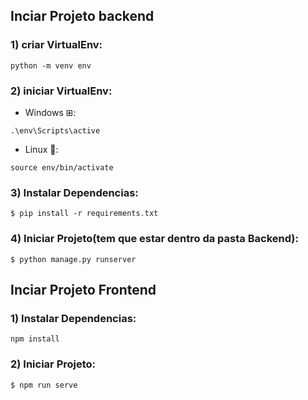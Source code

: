 ## Inciar Projeto backend

### 1) criar VirtualEnv:
    
    python -m venv env
    

### 2) iniciar VirtualEnv:
   - Windows ⊞:
    
   
    .\env\Scripts\active
 
  
   - Linux 🐧:
    
   
    source env/bin/activate
   
    
### 3) Instalar Dependencias: 
 
    $ pip install -r requirements.txt

### 4) Iniciar Projeto(tem que estar dentro da pasta Backend): 

    $ python manage.py runserver
 

## Inciar Projeto Frontend
### 1) Instalar Dependencias: 
   
    npm install
   
### 2) Iniciar Projeto: 

    $ npm run serve
  
